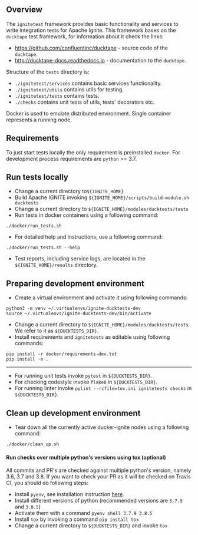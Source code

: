 ## Overview
The `ignitetest` framework provides basic functionality and services
to write integration tests for Apache Ignite. This framework bases on 
the `ducktape` test framework, for information about it check the links:
- https://github.com/confluentinc/ducktape - source code of the `ducktape`.
- http://ducktape-docs.readthedocs.io - documentation to the `ducktape`.

Structure of the `tests` directory is:
- `./ignitetest/services` contains basic services functionality.
- `./ignitetest/utils` contains utils for testing.
- `./ignitetest/tests` contains tests.
- `./checks` contains unit tests of utils, tests' decorators etc. 

Docker is used to emulate distributed environment. Single container represents 
a running node.

## Requirements
To just start tests locally the only requirement is preinstalled `docker`. 
For development process requirements are `python` >= 3.7.

## Run tests locally
- Change a current directory to`${IGNITE_HOME}`
- Build Apache IGNITE invoking `${IGNITE_HOME}/scripts/build-module.sh ducktests`
- Change a current directory to `${IGNITE_HOME}/modules/ducktests/tests`
- Run tests in docker containers using a following command:
```
./docker/run_tests.sh
```
- For detailed help and instructions, use a following command:
```
./docker/run_tests.sh --help
```
- Test reports, including service logs, are located in the `${IGNITE_HOME}/results` directory.

## Preparing development environment
- Create a virtual environment and activate it using following commands:
```
python3 -m venv ~/.virtualenvs/ignite-ducktests-dev
source ~/.virtualenvs/ignite-ducktests-dev/bin/activate
```
- Change a current directory to `${IGNITE_HOME}/modules/ducktests/tests`. We refer to it as `${DUCKTESTS_DIR}`.
- Install requirements and `ignitetests` as editable using following commands:
```
pip install -r docker/requirements-dev.txt
pip install -e .
```
---

- For running unit tests invoke `pytest` in `${DUCKTESTS_DIR}`.
- For checking codestyle invoke `flake8` in `${DUCKTESTS_DIR}`.
- For running linter invoke `pylint --rcfile=tox.ini ignitetests checks` in `${DUCKTESTS_DIR}`.

## Clean up development environment
- Tear down all the currently active ducker-ignite nodes using a following command:
```
./docker/clean_up.sh
```

#### Run checks over multiple python's versions using tox (optional)
All commits and PR's are checked against multiple python's version, namely 3.6, 3.7 and 3.8.
If you want to check your PR as it will be checked on Travis CI, you should do following steps:

- Install `pyenv`, see installation instruction [here](https://github.com/pyenv/pyenv#installation).
- Install different versions of python (recommended versions are `3.7.9` and `3.8.5`)
- Activate them with a command `pyenv shell 3.7.9 3.8.5`
- Install `tox` by invoking a command `pip install tox`
- Change a current directory to `${DUCKTESTS_DIR}` and invoke `tox`
